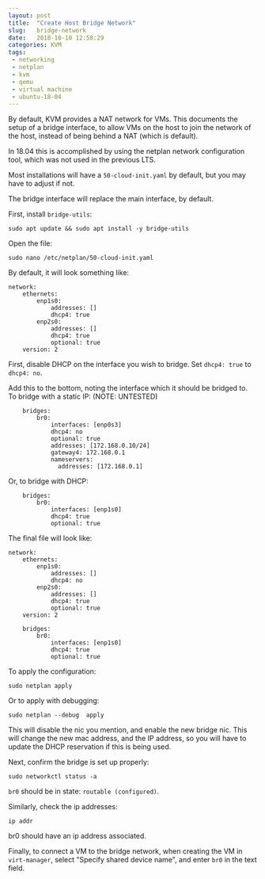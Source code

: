 ```yaml
---
layout: post
title:  "Create Host Bridge Network"
slug:   bridge-network
date:   2018-10-10 12:58:29
categories: KVM
tags: 
 - networking
 - netplan
 - kvm
 - qemu
 - virtual machine
 - ubuntu-18-04
---
```



By default, KVM provides a NAT network for VMs. This documents the setup of a bridge 
interface, to allow VMs on the host to join the network of the host, instead of being 
behind a NAT (which is default).

In 18.04 this is accomplished by using the netplan network configuration tool, which was 
not used in the previous LTS.

Most installations will have a `50-cloud-init.yaml` by default, but you may have to 
adjust if not.

The bridge interface will replace the main interface, by default.

First, install `bridge-utils`:

```
sudo apt update && sudo apt install -y bridge-utils 
```

Open the file:

```
sudo nano /etc/netplan/50-cloud-init.yaml
```

By default, it will look something like:
```
network:
    ethernets:
        enp1s0:
            addresses: []
            dhcp4: true
        enp2s0:
            addresses: []
            dhcp4: true
            optional: true
    version: 2
```

First, disable DHCP on the interface you wish to bridge. Set `dhcp4: true` to `dhcp4: no`.

Add this to the bottom, noting the interface which it should be bridged to. To bridge 
with a static IP: (NOTE: UNTESTED) 
```
    bridges:
        br0:
            interfaces: [enp0s3]
            dhcp4: no
            optional: true
            addresses: [172.168.0.10/24]
            gateway4: 172.168.0.1
            nameservers:
              addresses: [172.168.0.1]
```

Or, to bridge with DHCP:
```
    bridges:
        br0:
            interfaces: [enp1s0]
            dhcp4: true
            optional: true
```


The final file will look like:
```
network:
    ethernets:
        enp1s0:
            addresses: []
            dhcp4: no   
        enp2s0:
            addresses: []
            dhcp4: true
            optional: true
    version: 2

    bridges:
        br0:
            interfaces: [enp1s0]
            dhcp4: true
            optional: true
```

To apply the configuration:
```
sudo netplan apply
```

Or to apply with debugging:
```
sudo netplan --debug  apply
```

This will disable the nic you mention, and enable the new bridge nic. This will change 
the new mac address, and the IP address, so you will have to update the DHCP reservation 
if this is being used.


Next, confirm the bridge is set up properly:
```
sudo networkctl status -a
```

`br0` should be in state: `routable (configured)`.

Similarly, check the ip addresses:
```
ip addr
```

br0 should have an ip address associated.

Finally, to connect a VM to the bridge network, when creating the VM in `virt-manager`, 
select "Specify shared device name", and enter `br0` in the text field.
